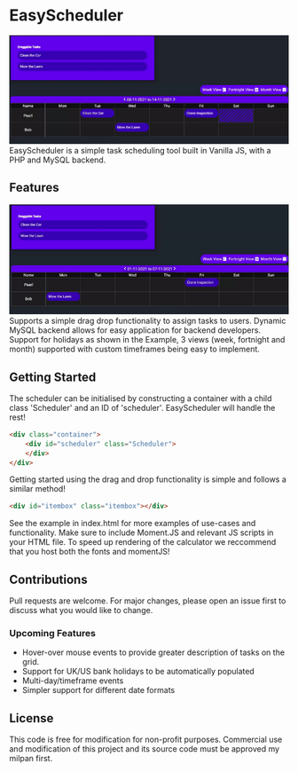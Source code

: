# EasyScheduler
![EasyScheduler - An Easy to Use Scheduling tool](./example.gif)
EasyScheduler is a simple task scheduling tool built in Vanilla JS, with a PHP and MySQL backend. 
## Features
![Supports multiple or custom timeframes easily](./switchmonthexample.gif)
Supports a simple drag drop functionality to assign tasks to users. Dynamic MySQL backend allows for easy application for backend developers. Support for holidays as shown in the Example, 3 views (week, fortnight and month) supported with custom timeframes being easy to implement. 
## Getting Started
The scheduler can be initialised by constructing a container with a child class 'Scheduler' and an ID of 'scheduler'. EasyScheduler will handle the rest!
```html
<div class="container">
    <div id="scheduler" class="Scheduler">
    </div>
</div>
```
Getting started using the drag and drop functionality is simple and follows a similar method!
```html
<div id="itembox" class="itembox"></div>
```
See the example in index.html for more examples of use-cases and functionality. Make sure to include Moment.JS and relevant JS scripts in your HTML file. To speed up rendering of the calculator we reccommend that you host both the fonts and momentJS!
## Contributions
Pull requests are welcome. For major changes, please open an issue first to discuss what you would like to change.
### Upcoming Features

* Hover-over mouse events to provide greater description of tasks on the grid.
* Support for UK/US bank holidays to be automatically populated
* Multi-day/timeframe events
* Simpler support for different date formats

## License
This code is free for modification for non-profit purposes. Commercial use and modification of this project and its source code must be approved my milpan first.